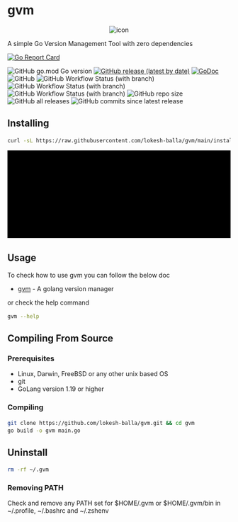 # gvm

<p align="center">
<img width="512" height="512" alt="icon" src="https://github.com/user-attachments/assets/d633b1b0-d0af-40e9-9d29-df16dfac3d39" />
</p>

A simple Go Version Management Tool with zero dependencies

[![Go Report Card](https://goreportcard.com/badge/github.com/lokesh-balla/gvm)](https://goreportcard.com/report/github.com/lokesh-balla/gvm)
<p>
<img alt="GitHub go.mod Go version" src="https://img.shields.io/github/go-mod/go-version/lokesh-balla/gvm">
<a href="https://github.com/lokesh-balla/gvm/releases"><img alt="GitHub release (latest by date)" src="https://img.shields.io/github/v/release/lokesh-balla/gvm"></a>
<a href="https://pkg.go.dev/github.com/lokesh-balla/gvm?tab=doc"><img src="https://godoc.org/github.com/golang/gddo?status.svg" alt="GoDoc"></a>
<img alt="GitHub" src="https://img.shields.io/github/license/lokesh-balla/gvm">
<img alt="GitHub Workflow Status (with branch)" src="https://img.shields.io/github/actions/workflow/status/lokesh-balla/gvm/go.yml?branch=main">
<img alt="GitHub Workflow Status (with branch)" src="https://img.shields.io/github/actions/workflow/status/lokesh-balla/gvm/golangci-lint.yml?branch=main&label=golangci-lint">
<img alt="GitHub Workflow Status (with branch)" src="https://img.shields.io/github/actions/workflow/status/lokesh-balla/gvm/codeql.yml?branch=main&label=CodeQL">
<img alt="GitHub repo size" src="https://img.shields.io/github/repo-size/lokesh-balla/gvm">
<img alt="GitHub all releases" src="https://img.shields.io/github/downloads/lokesh-balla/gvm/total">
<img alt="GitHub commits since latest release" src="https://img.shields.io/github/commits-since/lokesh-balla/gvm/latest">
</p>


## Installing

```bash
curl -sL https://raw.githubusercontent.com/lokesh-balla/gvm/main/install.sh | sh - 
```
![Installation GIF](docs/demo.gif)


## Usage

To check how to use gvm you can follow the below doc
* [gvm](docs/gvm.md)	 - A golang version manager

or check the help command

```bash
gvm --help
```

## Compiling From Source

### Prerequisites

- Linux, Darwin, FreeBSD or any other unix based OS
- git
- GoLang version 1.19 or higher

### Compiling

```bash
git clone https://github.com/lokesh-balla/gvm.git && cd gvm
go build -o gvm main.go
```

## Uninstall

```bash
rm -rf ~/.gvm
```

### Removing PATH

Check and remove any PATH set for $HOME/.gvm or $HOME/.gvm/bin in ~/.profile, ~/.bashrc and ~/.zshenv
